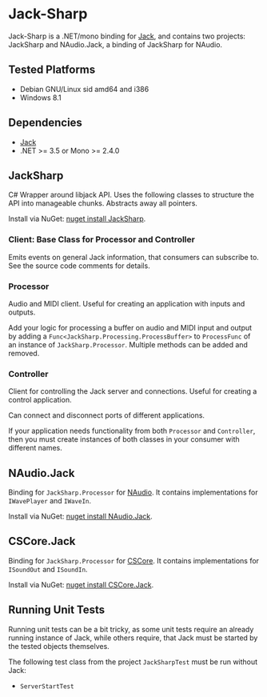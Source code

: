 # Jack-Sharp
Jack-Sharp is a .NET/mono binding for [Jack](http://jackaudio.org/), and contains two projects: JackSharp and NAudio.Jack, a binding of JackSharp for NAudio.

## Tested Platforms
* Debian GNU/Linux sid amd64 and i386
* Windows 8.1

## Dependencies
* [Jack](http://jackaudio.org/)
* .NET >= 3.5 or Mono >= 2.4.0

## JackSharp
C# Wrapper around libjack API. Uses the following classes to structure the API into manageable chunks. Abstracts away all pointers.

Install via NuGet: [nuget install JackSharp](https://www.nuget.org/packages/JackSharp/).

### Client: Base Class for Processor and Controller
Emits events on general Jack information, that consumers can subscribe to. See the source code comments for details.

### Processor
Audio and MIDI client. Useful for creating an application with inputs and outputs.

Add your logic for processing a buffer on audio and MIDI input and output by adding a `Func<JackSharp.Processing.ProcessBuffer>` to `ProcessFunc` of an instance of `JackSharp.Processor`. Multiple methods can be added and removed.

### Controller
Client for controlling the Jack server and connections. Useful for creating a control application.

Can connect and disconnect ports of different applications.

If your application needs functionality from both `Processor` and `Controller`, then you must create instances of both classes in your consumer with different names.

## NAudio.Jack
Binding for `JackSharp.Processor` for [NAudio](https://github.com/naudio). It contains implementations for `IWavePlayer` and `IWaveIn`.

Install via NuGet: [nuget install NAudio.Jack](https://www.nuget.org/packages/NAudio.Jack/).

## CSCore.Jack
Binding for `JackSharp.Processor` for [CSCore](https://github.com/filoe/cscore). It contains implementations for `ISoundOut` and `ISoundIn`.

Install via NuGet: [nuget install CSCore.Jack](https://www.nuget.org/packages/CSCore.Jack/).

## Running Unit Tests
Running unit tests can be a bit tricky, as some unit tests require an already running instance of Jack, while others require, that Jack must be started by the tested objects themselves. 

The following test class from the project `JackSharpTest` must be run without Jack:

* `ServerStartTest`
